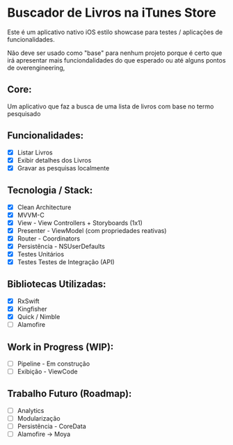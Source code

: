 # Buscador de Livros na iTunes Store

Este é um aplicativo nativo iOS estilo showcase para testes / aplicações de funcionalidades.

Não deve ser usado como "base" para nenhum projeto porque é certo que irá apresentar mais funciondalidades do que esperado ou até alguns pontos de overengineering,

## Core:

Um aplicativo que faz a busca de uma lista de livros com base no termo pesquisado

## Funcionalidades:

- [x] Listar Livros
- [x] Exibir detalhes dos Livros
- [x] Gravar as pesquisas localmente

## Tecnologia / Stack:

- [x] Clean Architecture
- [x] MVVM-C
- [x] View - View Controllers + Storyboards (1x1)
- [x] Presenter - ViewModel (com propriedades reativas)
- [x] Router - Coordinators
- [x] Persistência - NSUserDefaults
- [x] Testes Unitários
- [x] Testes Testes de Integração (API)

## Bibliotecas Utilizadas:

- [x] RxSwift
- [x] Kingfisher
- [x] Quick / Nimble
- [ ] Alamofire

## Work in Progress (WIP):

- [ ] Pipeline - Em construção
- [ ] Exibição - ViewCode 

## Trabalho Futuro (Roadmap):

- [ ] Analytics
- [ ] Modularização
- [ ] Persistência - CoreData
- [ ] Alamofire -> Moya
